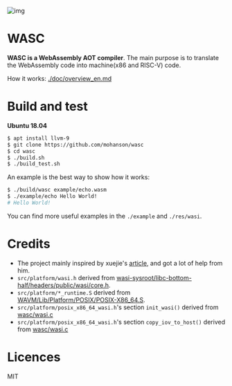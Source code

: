 ![img](./doc/wasc.png)

# WASC

**WASC is a WebAssembly AOT compiler**. The main purpose is to translate the WebAssembly code into machine(x86 and RISC-V) code.

How it works: [./doc/overview_en.md](./doc/overview_en.md)

# Build and test

**Ubuntu 18.04**

```sh
$ apt install llvm-9
$ git clone https://github.com/mohanson/wasc
$ cd wasc
$ ./build.sh
$ ./build_test.sh
```

An example is the best way to show how it works:

```sh
$ ./build/wasc example/echo.wasm
$ ./example/echo Hello World!
# Hello World!
```

You can find more useful examples in the `./example` and `./res/wasi`.

# Credits

- The project mainly inspired by xuejie's [article](https://xuejie.space/2020_03_03_introduction_to_ckb_script_programming_performant_wasm/), and got a lot of help from him.
- `src/platform/wasi.h` derived from [wasi-sysroot/libc-bottom-half/headers/public/wasi/core.h](https://github.com/CraneStation/wasi-sysroot/blob/320054e84f8f2440def3b1c8700cedb8fd697bf8/libc-bottom-half/headers/public/wasi/core.h).
- `src/platform/*_runtime.S` derived from [WAVM/Lib/Platform/POSIX/POSIX-X86_64.S](https://github.com/WAVM/WAVM/blob/master/Lib/Platform/POSIX/POSIX-X86_64.S).
- `src/platform/posix_x86_64_wasi.h`'s section `init_wasi()` derived from [wasc/wasi.c](https://github.com/kanaka/wac/blob/master/wasi.c)
- `src/platform/posix_x86_64_wasi.h`'s section `copy_iov_to_host()` derived from [wasc/wasi.c](https://github.com/kanaka/wac/blob/master/wasi.c)


# Licences

MIT
